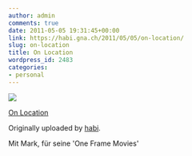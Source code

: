 ```yaml
---
author: admin
comments: true
date: 2011-05-05 19:31:45+00:00
link: https://habi.gna.ch/2011/05/05/on-location/
slug: on-location
title: On Location
wordpress_id: 2483
categories:
- personal
---
```



 [![](http://farm6.static.flickr.com/5184/5690766305_b6c2afb604_m.jpg)](http://www.flickr.com/photos/habi/5690766305/)
   

 
  [On Location](http://www.flickr.com/photos/habi/5690766305/)
    

  Originally uploaded by [habi](http://www.flickr.com/photos/habi/).
 



Mit Mark, für seine 'One Frame Movies'
  

